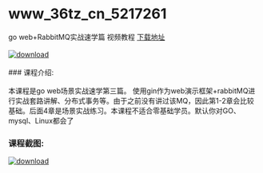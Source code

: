 # www_36tz_cn_5217261
go web+RabbitMQ实战速学篇 视频教程
[下载地址](http://www.36tz.cn/article/5217261 "下载地址")
<br/></br>[![download](http://36tz.cn/muke_img/2020_12_1-130-300x181.png "下载地址")](http://www.36tz.cn/article/5217261 "下载地址")
<br/></br>### 课程介绍:<br/></br>本课程是go web场景实战速学第三篇。
使用gin作为web演示框架+rabbitMQ进行实战套路讲解、分布式事务等。由于之前没有讲过该MQ，因此第1-2章会比较基础。后面4章是场景实战练习。本课程不适合零基础学员。默认你对GO、mysql、Linux都会了

### 课程截图:
[![download](http://36tz.cn/muke_img/2020_12_2-122.png "下载地址")](http://www.36tz.cn/article/5217261 "下载地址")
